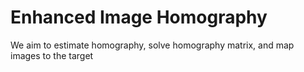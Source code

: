 # Enhanced Image Homography

We aim to estimate homography, solve homography matrix, and map images to the target